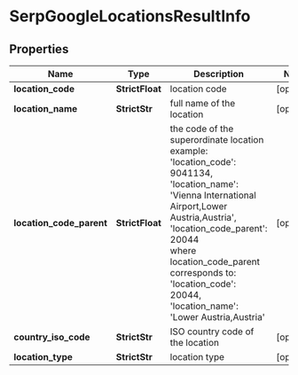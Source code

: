 # SerpGoogleLocationsResultInfo


## Properties

| Name | Type | Description | Notes |
|------------ | ------------- | ------------- | -------------|
**location_code** | **StrictFloat** | location code |[optional]|
**location_name** | **StrictStr** | full name of the location |[optional]|
**location_code_parent** | **StrictFloat** | the code of the superordinate location<br>example:<br>'location_code': 9041134,<br>'location_name': 'Vienna International Airport,Lower Austria,Austria',<br>'location_code_parent': 20044<br>where location_code_parent corresponds to:<br>'location_code': 20044,<br>'location_name': 'Lower Austria,Austria' |[optional]|
**country_iso_code** | **StrictStr** | ISO country code of the location |[optional]|
**location_type** | **StrictStr** | location type |[optional]|
